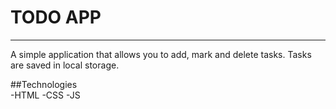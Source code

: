 # TODO APP
***
A simple application that allows you to add, mark and delete tasks. Tasks are saved in local storage.

##Technologies\
-HTML
-CSS
-JS
